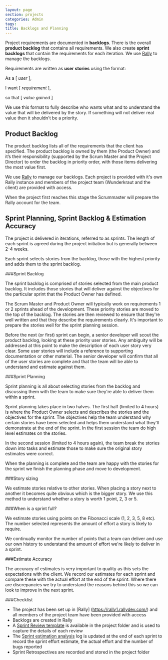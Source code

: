 ```yaml
---
layout: page
section: projects
categories: Admin
tags:
title: Backlogs and Planning
---
```


Project requirements are documented in **backlogs**. There is the overall **product backlog** that contains all requirements. We also create **sprint backlogs** that contain the requirements for each iteration. We use [Rally](https://rally1.rallydev.com/) to manage the backlogs.

Requirements are written as **user stories** using the format:

As a [ *user* ],

I want [ *requirement* ],

so that [ *value gained* ]

We use this format to fully describe who wants what and to understand the value that will be delivered by the story. If something will not deliver real value then it shouldn't be a priority.

## Product Backlog

The product backlog lists all of the requirements that the client has specified. The product backlog is owned by them (the Product Owner) and it’s their responsibility (supported by the Scrum Master and the Project Director) to order the backlog in priority order, with those items delivering the most value first.

We use <a href="https://rally1.rallydev.com">Rally</a> to manage our backlogs. Each project is provided with it's own Rally instance and members of the project team (Wunderkraut and the client) are provided with access.

When the project first reaches this stage the Scrummaster will prepare the Rally account for the team.

## Sprint Planning, Sprint Backlog & Estimation Accuracy

The project is delivered in iterations, referred to as sprints. The length of each sprint is agreed during the project initiation but is generally between 2-4 weeks.

Each sprint selects stories from the backlog, those with the highest priority and adds them to the sprint backlog.

###Sprint Backlog

The sprint backlog is comprised of stories selected from the main product backlog. It includes those stories that will deliver against the objectives for the particular sprint that the Product Owner has defined.

The Scrum Master and Product Owner will typically work on requirements 1 or 2 sprints ahead of the development. These priority stories are moved to the top of the backlog. The stories are then reviewed to ensure that they're well written and that they describe the requirements clearly. It's important to prepare the stories well for the sprint planning session.

Before the next (or first) sprint can begin, a senior developer will scout the product backlog, looking at these priority user stories. Any ambiguity will be addressed at this point to make the description of each user story very clear. Some user stories will include a reference to supporting documentation or other material. The senior developer will confirm that all of the user stories are complete and that the team will be able to understand and estimate against them.

###Sprint Planning

Sprint planning is all about selecting stories from the backlog and discussing them with the team to make sure they're able to deliver them within a sprint.

Sprint planning takes place in two halves. The first half (limited to 4 hours) is where the Product Owner selects and describes the stories and the objectives for the sprint. The objectives help the team understand why certain stories have been selected and helps them understand what they'll demonstrate at the end of the sprint. In the first session the team do high level estimates on the stories.

In the second session (limited to 4 hours again), the team break the stories down into tasks and estimate those to make sure the original story estimates were correct.

When the planning is complete and the team are happy with the stories for the sprint we finish the planning phase and move to development.

###Story sizing

We estimate stories relative to other stories. When placing a story next to another it becomes quite obvious which is the bigger story. We use this method to understand whether a story is worth 1 point, 2, 3 or 5.

###When is a sprint full?

We estimate stories using points on the Fibonacci scale (1, 2, 3, 5, 8 etc). The number selected represents the amount of effort a story is likely to require.

We continually monitor the number of points that a team can deliver and use our own history to understand the amount of effort we're likely to deliver in a sprint.

###Estimate Accuracy

The accuracy of estimates is very important to quality as this sets the expectations with the client. We record our estimates for each sprint and compare these with the actual effort at the end of the sprint. Where there are discrepancies we try to understand the reasons behind this so we can look to improve in the next sprint.

###Checklist

 - The project has been set up in [Rally] (https://rally1.rallydev.com/) and all members of the project team have been provided with access
 - Backlogs are created in Rally
 - A [Sprint Review template](https://docs.google.com/a/wunderkraut.com/document/d/167EKxkkrc0oQeOaz-V2qJ9jOpCEAxCzr4ibatu5nCbU/edit) is available in the project folder and is used to capture the details of each review
 - The [Sprint estimation analysis](https://docs.google.com/a/wunderkraut.com/spreadsheets/d/1KlAqn9m7MSii7DpfgO9iCDYoP7L547PfK4xiotDTr20/edit#gid=0) log is updated at the end of each sprint to record the sprint effort estimate, the actual effort and the number of bugs reported
 - Sprint Retrospectives are recorded and stored in the project folder

